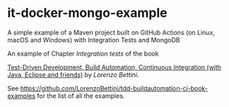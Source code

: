 # it-docker-mongo-example
A simple example of a Maven project built on GitHub Actions (on Linux, macOS and Windows) with Integration Tests and MongoDB

An example of Chapter _Integration tests_ of the book

[Test-Driven Development, Build Automation, Continuous Integration (with Java, Eclipse and friends)](https://leanpub.com/tdd-buildautomation-ci)
by _Lorenzo Bettini_.

See https://github.com/LorenzoBettini/tdd-buildautomation-ci-book-examples for the list of all the examples.
